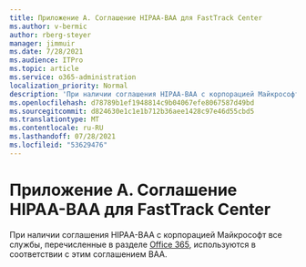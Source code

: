 ```yaml
---
title: Приложение А. Соглашение HIPAA-BAA для FastTrack Center
ms.author: v-bermic
author: rberg-steyer
manager: jimmuir
ms.date: 7/28/2021
ms.audience: ITPro
ms.topic: article
ms.service: o365-administration
localization_priority: Normal
description: 'При наличии соглашения HIPAA-BAA с корпорацией Майкрософт на использование служб FastTrack в это соглашение включаются все службы, перечисленные в списке FastTrack Center Benefit for Office 365, за исключением:'
ms.openlocfilehash: d78789b1ef1948814c9b04067efe8067587d49bd
ms.sourcegitcommit: d824630e1c1e1b712b36aee1428c97e46d55cbd5
ms.translationtype: MT
ms.contentlocale: ru-RU
ms.lasthandoff: 07/28/2021
ms.locfileid: "53629476"
---
```

# <a name="appendix-a---fasttrack-center-hipaa-business-associate-agreement"></a>Приложение А. Соглашение HIPAA-BAA для FastTrack Center

При наличии соглашения HIPAA-BAA с корпорацией Майкрософт все службы, перечисленные в разделе [Office 365](products-and-capabilities.md#office-365), используются в соответствии с этим соглашением BAA.


